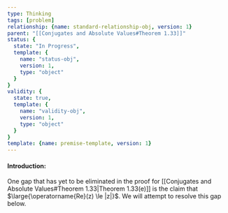 ```yaml
---
type: Thinking
tags: [problem]
relationship: {name: standard-relationship-obj, version: 1}
parent: "[[Conjugates and Absolute Values#Theorem 1.33]]"
status: {
  state: "In Progress",
  template: {
    name: "status-obj",
    version: 1,
    type: "object"
  }
}
validity: {
  state: true,
  template: {
    name: "validity-obj",
    version: 1,
    type: "object"
  }
}
template: {name: premise-template, version: 1}
---
```

#### Introduction: 
One gap that has yet to be eliminated in the proof for [[Conjugates and Absolute Values#Theorem 1.33|Theorem 1.33(e)]] is the claim that $\large{\operatorname{Re}(z) \le |z|}$. We will attempt to resolve this gap below. 